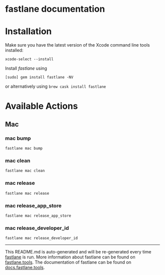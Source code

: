fastlane documentation
================
# Installation

Make sure you have the latest version of the Xcode command line tools installed:

```
xcode-select --install
```

Install _fastlane_ using
```
[sudo] gem install fastlane -NV
```
or alternatively using `brew cask install fastlane`

# Available Actions
## Mac
### mac bump
```
fastlane mac bump
```

### mac clean
```
fastlane mac clean
```

### mac release
```
fastlane mac release
```

### mac release_app_store
```
fastlane mac release_app_store
```

### mac release_developer_id
```
fastlane mac release_developer_id
```


----

This README.md is auto-generated and will be re-generated every time [fastlane](https://fastlane.tools) is run.
More information about fastlane can be found on [fastlane.tools](https://fastlane.tools).
The documentation of fastlane can be found on [docs.fastlane.tools](https://docs.fastlane.tools).
